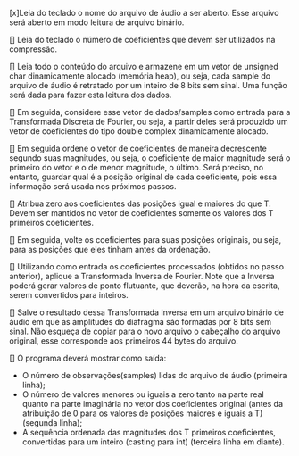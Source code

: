 [x]Leia do teclado o nome do arquivo de áudio a ser aberto. Esse arquivo será aberto em modo leitura de arquivo binário.

[] Leia do teclado o número de coeficientes que devem ser utilizados na compressão.

[] Leia todo o conteúdo do arquivo e armazene em um vetor de unsigned char dinamicamente alocado (memória heap), ou seja, cada sample do arquivo de áudio é retratado por um inteiro de 8 bits sem sinal. Uma função será dada para fazer esta leitura dos dados.

[] Em seguida, considere esse vetor de dados/samples como entrada para a Transformada Discreta de Fourier, ou seja, a partir deles será produzido um vetor de coeficientes
do tipo double complex dinamicamente alocado.

[] Em seguida ordene o vetor de coeficientes de maneira decrescente segundo suas magnitudes, ou seja, o coeficiente de maior magnitude será o primeiro do vetor e o de menor magnitude, o último. Será preciso, no entanto, guardar qual é a posição original
de cada coeficiente, pois essa informação será usada nos próximos passos.

[] Atribua zero aos coeficientes das posições igual e maiores do que T. Devem ser mantidos no vetor de coeficientes somente os valores dos T primeiros coeficientes.

[] Em seguida, volte os coeficientes para suas posições originais, ou seja, para as posições que eles tinham antes da ordenação.

[] Utilizando como entrada os coeficientes processados (obtidos no passo anterior), aplique a Transformada Inversa de Fourier. Note que a Inversa poderá gerar valores de ponto flutuante, que deverão, na hora da escrita, serem convertidos para inteiros.

[] Salve o resultado dessa Transformada Inversa em um arquivo binário de áudio em que as amplitudes do diafragma são formadas por 8 bits sem sinal. Não esqueça de copiar para o novo arquivo o cabeçalho do arquivo original, esse corresponde aos primeiros 44
bytes do arquivo.

[] O programa deverá mostrar como saída:

- O número de observações(samples) lidas do arquivo de áudio (primeira linha);
- O número de valores menores ou iguais a zero tanto na parte real quanto na parte imaginária no vetor dos coeficientes original (antes da atribuição de 0 para os valores de posições maiores e iguais a T) (segunda linha);
- A sequência ordenada das magnitudes dos T primeiros coeficientes, convertidas para um inteiro (casting para int) (terceira linha em diante).
